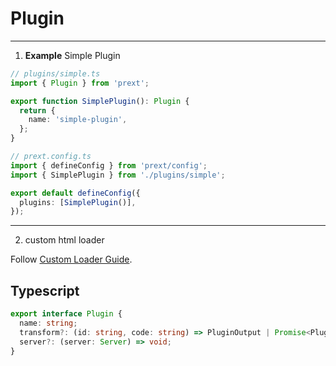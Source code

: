 # Plugin

---

1. **Example** Simple Plugin

```ts
// plugins/simple.ts
import { Plugin } from 'prext';

export function SimplePlugin(): Plugin {
  return {
    name: 'simple-plugin',
  };
}
```

```ts
// prext.config.ts
import { defineConfig } from 'prext/config';
import { SimplePlugin } from './plugins/simple';

export default defineConfig({
  plugins: [SimplePlugin()],
});
```

---

2. custom html loader

Follow [Custom Loader Guide](/prexty/lang-custom).

## Typescript

```ts
export interface Plugin {
  name: string;
  transform?: (id: string, code: string) => PluginOutput | Promise<PluginOutput>;
  server?: (server: Server) => void;
}
```
